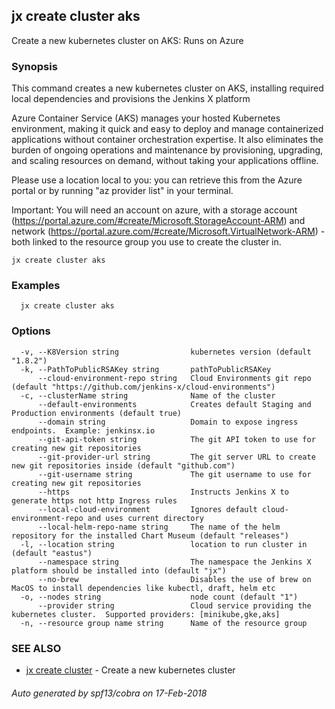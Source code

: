 ## jx create cluster aks

Create a new kubernetes cluster on AKS: Runs on Azure

### Synopsis


This command creates a new kubernetes cluster on AKS, installing required local dependencies and provisions the Jenkins X platform 

Azure Container Service (AKS) manages your hosted Kubernetes environment, making it quick and easy to deploy and manage containerized applications without container orchestration expertise. It also eliminates the burden of ongoing operations and maintenance by provisioning, upgrading, and scaling resources on demand, without taking your applications offline. 

Please use a location local to you: you can retrieve this from the Azure portal or by running "az provider list" in your terminal. 

Important: You will need an account on azure, with a storage account (https://portal.azure.com/#create/Microsoft.StorageAccount-ARM) and network (https://portal.azure.com/#create/Microsoft.VirtualNetwork-ARM) - both linked to the resource group you use to create the cluster in.

```
jx create cluster aks
```

### Examples

```
  jx create cluster aks
```

### Options

```
  -v, --K8Version string                kubernetes version (default "1.8.2")
  -k, --PathToPublicRSAKey string       pathToPublicRSAKey
      --cloud-environment-repo string   Cloud Environments git repo (default "https://github.com/jenkins-x/cloud-environments")
  -c, --clusterName string              Name of the cluster
      --default-environments            Creates default Staging and Production environments (default true)
      --domain string                   Domain to expose ingress endpoints.  Example: jenkinsx.io
      --git-api-token string            The git API token to use for creating new git repositories
      --git-provider-url string         The git server URL to create new git repositories inside (default "github.com")
      --git-username string             The git username to use for creating new git repositories
      --https                           Instructs Jenkins X to generate https not http Ingress rules
      --local-cloud-environment         Ignores default cloud-environment-repo and uses current directory 
      --local-helm-repo-name string     The name of the helm repository for the installed Chart Museum (default "releases")
  -l, --location string                 location to run cluster in (default "eastus")
      --namespace string                The namespace the Jenkins X platform should be installed into (default "jx")
      --no-brew                         Disables the use of brew on MacOS to install dependencies like kubectl, draft, helm etc
  -o, --nodes string                    node count (default "1")
      --provider string                 Cloud service providing the kubernetes cluster.  Supported providers: [minikube,gke,aks]
  -n, --resource group name string      Name of the resource group
```

### SEE ALSO
* [jx create cluster](jx_create_cluster.md)	 - Create a new kubernetes cluster

###### Auto generated by spf13/cobra on 17-Feb-2018
